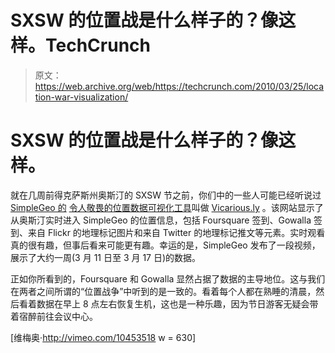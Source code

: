 # SXSW 的位置战是什么样子的？像这样。TechCrunch

> 原文：<https://web.archive.org/web/https://techcrunch.com/2010/03/25/location-war-visualization/>

# SXSW 的位置战是什么样子的？像这样。

就在几周前得克萨斯州奥斯汀的 SXSW 节之前，你们中的一些人可能已经听说过 [SimpleGeo 的](https://web.archive.org/web/20230316161016/http://simplegeo.com/) [令人敬畏的位置数据可视化工具](https://web.archive.org/web/20230316161016/https://techcrunch.com/2010/03/11/vicarious-ly-simplegeos-one-location-based-stream-to-visualize-them-all/)叫做 [Vicarious.ly](https://web.archive.org/web/20230316161016/http://vicarious.ly/) 。该网站显示了从奥斯汀实时进入 SimpleGeo 的位置信息，包括 Foursquare 签到、Gowalla 签到、来自 Flickr 的地理标记图片和来自 Twitter 的地理标记推文等元素。实时观看真的很有趣，但事后看来可能更有趣。幸运的是，SimpleGeo 发布了一段视频，展示了大约一周(3 月 11 日至 3 月 17 日)的数据。

正如你所看到的，Foursquare 和 Gowalla 显然占据了数据的主导地位。这与我们在两者之间所谓的“位置战争”中听到的是一致的。看着每个人都在熟睡的清晨，然后看着数据在早上 8 点左右恢复生机，这也是一种乐趣，因为节日游客无疑会带着宿醉前往会议中心。

[维梅奥·http://vimeo.com/10453518 w = 630]